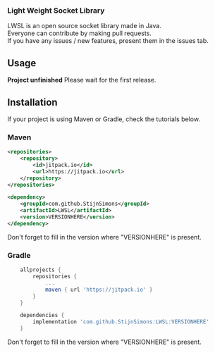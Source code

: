 ### Light Weight Socket Library
LWSL is an open source socket library made in Java.  
Everyone can contribute by making pull requests.  
If you have any issues / new features, present them in the issues tab.

## Usage
**Project unfinished**
Please wait for the first release.

## Installation
If your project is using Maven or Gradle, check the tutorials below.

### Maven

```xml
<repositories>
	<repository>
		<id>jitpack.io</id>
		<url>https://jitpack.io</url>
	</repository>
</repositories>
```
```xml
<dependency>
	<groupId>com.github.StijnSimons</groupId>
	<artifactId>LWSL</artifactId>
	<version>VERSIONHERE</version>
</dependency>
```
Don't forget to fill in the version where "VERSIONHERE" is present.

### Gradle

```gradle
	allprojects {
		repositories {
			...
			maven { url 'https://jitpack.io' }
		}
	}
```
```gradle
	dependencies {
		implementation 'com.github.StijnSimons:LWSL:VERSIONHERE'
	}
```
Don't forget to fill in the version where "VERSIONHERE" is present.